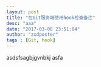 ```yaml
---
layout: post
title: "在Git服务端使用hook检查备注"
desc: "aaa"
date: "2017-03-08 23:51:04"
author: "zxdposter"
tags : [Git, hook]
---
```


asdsfsagbjgvnbkj
asfa
